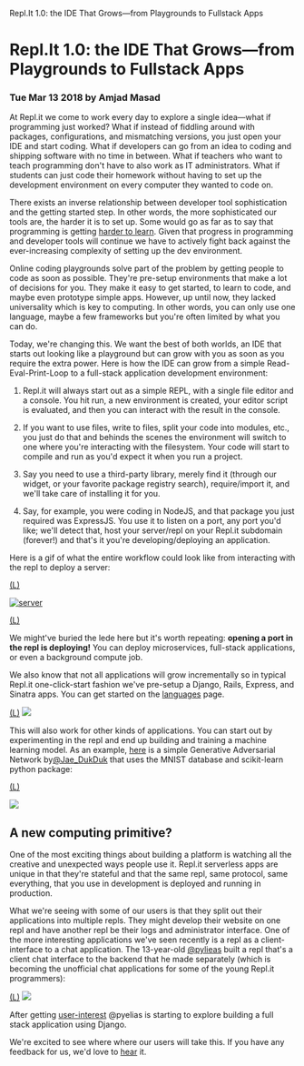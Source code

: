 Repl.It 1.0: the IDE That Grows—from Playgrounds to Fullstack Apps

# Repl.It 1.0: the IDE That Grows—from Playgrounds to Fullstack Apps

### Tue Mar 13 2018 by Amjad Masad

At Repl.it we come to work every day to explore a single idea—what if programming just worked? What if instead of fiddling around with packages, configurations, and mismatching versions, you just open your IDE and start coding. What if developers can go from an idea to coding and shipping software with no time in between. What if teachers who want to teach programming don't have to also work as IT administrators. What if students can just code their homework without having to set up the development environment on every computer they wanted to code on.

There exists an inverse relationship between developer tool sophistication and the getting started step. In other words, the more sophisticated our tools are, the harder it is to set up. Some would go as far as to say that programming is getting [harder to learn](http://allendowney.blogspot.com/2018/02/learning-to-program-is-getting-harder.html). Given that progress in programming and developer tools will continue we have to actively fight back against the ever-increasing complexity of setting up the dev environment.

Online coding playgrounds solve part of the problem by getting people to code as soon as possible. They're pre-setup environments that make a lot of decisions for you. They make it easy to get started, to learn to code, and maybe even prototype simple apps. However, up until now, they lacked universality which is key to computing. In other words, you can only use one language, maybe a few frameworks but you're often limited by what you can do.

Today, we're changing this. We want the best of both worlds, an IDE that starts out looking like a playground but can grow with you as soon as you require the extra power. Here is how the IDE can grow from a simple Read-Eval-Print-Loop to a full-stack application development environment:

1. Repl.it will always start out as a simple REPL, with a single file editor and a console. You hit run, a new environment is created, your editor script is evaluated, and then you can interact with the result in the console.

2. If you want to use files, write to files, split your code into modules, etc., you just do that and behinds the scenes the environment will switch to one where you're interacting with the filesystem. Your code will start to compile and run as you'd expect it when you run a project.

3. Say you need to use a third-party library, merely find it (through our widget, or your favorite package registry search), require/import it, and we'll take care of installing it for you.

4. Say, for example, you were coding in NodeJS, and that package you just required was ExpressJS. You use it to listen on a port, any port you'd like; we'll detect that, host your server/repl on your Repl.it subdomain (forever!) and that's it you're developing/deploying an application.

Here is a gif of what the entire workflow could look like from interacting with the repl to deploy a server:

[(L)](https://repl.it/public/images/blog/server.gif)

[![server](../_resources/b9ec98241ecf1f91262815797f6698f2.gif)](https://repl.it/public/images/blog/server.gif)

[(L)](https://repl.it/public/images/blog/server.gif)

We might've buried the lede here but it's worth repeating: **opening a port in the repl is deploying!** You can deploy microservices, full-stack applications, or even a background compute job.

We also know that not all applications will grow incrementally so in typical Repl.it one-click-start fashion we've pre-setup a Django, Rails, Express, and Sinatra apps. You can get started on the [languages](https://repl.it/languages) page.

[(L)](https://repl.it/languages)
[![](../_resources/3cd181ae20c357b25a99844eef8b787b.png)](https://repl.it/languages)

This will also work for other kinds of applications. You can start out by experimenting in the repl and end up building and training a machine learning model. As an example, [here](https://repl.it/@Jae_DukDuk/Simple-GAN) is a simple Generative Adversarial Network by[@Jae_DukDuk](https://repl.it/@Jae_DukDuk) that uses the MNIST database and scikit-learn python package:

[(L)](https://repl.it/@Jae_DukDuk/Simple-GAN)

[![](../_resources/7b0d24ff45f26ab71f27402774f9f148.png)](https://repl.it/@Jae_DukDuk/Simple-GAN)

## A new computing primitive?

One of the most exciting things about building a platform is watching all the creative and unexpected ways people use it. Repl.it serverless apps are unique in that they're stateful and that the same repl, same protocol, same everything, that you use in development is deployed and running in production.

What we're seeing with some of our users is that they split out their applications into multiple repls. They might develop their website on one repl and have another repl be their logs and administrator interface. One of the more interesting applications we've seen recently is a repl as a client-interface to a chat application. The 13-year-old [@pylieas](https://repl.it/@pyelias) built a repl that's a client chat interface to the backend that he made separately (which is becoming the unofficial chat applications for some of the young Repl.it programmers):

[(L)](https://repl.it/@pyelias/Chatroom)
[![](../_resources/83ddd97f0834f14036cb95513beb6148.png)](https://repl.it/@pyelias/Chatroom)

After getting [user-interest](https://repl.it/ibuiltthis/p/working-chatroom) @pyelias is starting to explore building a full stack application using Django.

We're excited to see where where our users will take this. If you have any feedback for us, we'd love to [hear](https://repl.it/feedback) it.